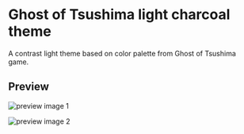 # Ghost of Tsushima light charcoal theme

A contrast light theme based on color palette from Ghost of Tsushima game.

## Preview

![preview image 1](https://live.staticflickr.com/65535/53760888321_cc47ad0a8d_h.jpg)

![preview image 2](https://live.staticflickr.com/65535/53761304290_da653863dc_h.jpg)